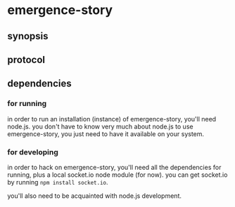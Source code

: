 # emergence-story #

## synopsis ##

## protocol ##

## dependencies ##
### for running ###
in order to run an installation (instance) of emergence-story, you'll need node.js. you don't have to know very much about node.js to use emergence-story, you just need to have it available on your system.

### for developing ###
in order to hack on emergence-story, you'll need all the dependencies for running, plus a local socket.io node module (for now). you can get socket.io by running `npm install socket.io`.

you'll also need to be acquainted with node.js development.
